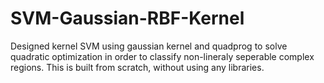 # SVM-Gaussian-RBF-Kernel
Designed kernel SVM using gaussian kernel and quadprog to solve quadratic optimization in order to classify non-lineraly seperable complex regions.
This is built from scratch, without using any libraries.
